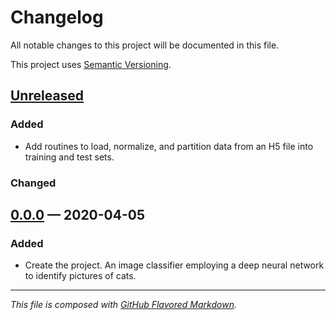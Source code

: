# Changelog
All notable changes to this project will be documented in this file.

This project uses [Semantic Versioning][sv].

## [Unreleased][new]

### Added
- Add routines to load, normalize, and partition data from an H5 file into
  training and test sets.

### Changed

## [0.0.0][0.0.0] — 2020-04-05

### Added
- Create the project. An image classifier employing a deep neural network to
  identify pictures of cats.

---
_This file is composed with [GitHub Flavored Markdown][gfm]._

[gfm]: https://github.github.com/gfm/
[sv]: https://semver.org

[new]: https://github.com/petejh/catclass/compare/HEAD..v0.0.0
[0.0.0]: https://github.com/petejh/catclass/releases/tag/v0.0.0
